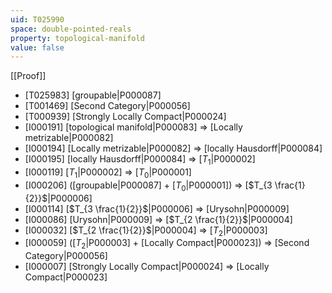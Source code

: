 ```yaml
---
uid: T025990
space: double-pointed-reals
property: topological-manifold
value: false
---
```

[[Proof]]

* [T025983] [groupable|P000087]
* [T001469] [Second Category|P000056]
* [T000939] [Strongly Locally Compact|P000024]
* [I000191] [topological manifold|P000083] => [Locally metrizable|P000082]
* [I000194] [Locally metrizable|P000082] => [locally Hausdorff|P000084]
* [I000195] [locally Hausdorff|P000084] => [$T_1$|P000002]
* [I000119] [$T_1$|P000002] => [$T_0$|P000001]
* [I000206] ([groupable|P000087] + [$T_0$|P000001]) => [$T_{3 \frac{1}{2}}$|P000006]
* [I000114] [$T_{3 \frac{1}{2}}$|P000006] => [Urysohn|P000009]
* [I000086] [Urysohn|P000009] => [$T_{2 \frac{1}{2}}$|P000004]
* [I000032] [$T_{2 \frac{1}{2}}$|P000004] => [$T_2$|P000003]
* [I000059] ([$T_2$|P000003] + [Locally Compact|P000023]) => [Second Category|P000056]
* [I000007] [Strongly Locally Compact|P000024] => [Locally Compact|P000023]


